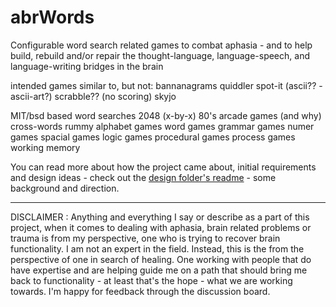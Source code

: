 # abrWords

Configurable word search related games to combat aphasia - and to help build, rebuild and/or repair the thought-language, language-speech, and language-writing bridges in the brain

intended games similar to, but not:
bannanagrams
quiddler
spot-it (ascii?? - ascii-art?)
scrabble?? (no scoring)
skyjo

MIT/bsd based
word searches
2048 (x-by-x)
80's arcade games (and why)
cross-words
rummy
alphabet games
word games
grammar games
numer games
spacial games
logic games
procedural games
process games
working memory



You can read more about how the project came about, initial requirements and design ideas - check out the [design folder's readme](design/README.md) - some background and direction.

-----

DISCLAIMER :  Anything and everything I say or describe as a part of this project, when it comes to dealing with aphasia, brain related problems or trauma is from my perspective, one who is trying to recover brain functionality.  I am not an expert in the field.  Instead, this is the from the perspective of one in search of healing.   One working with people that do have expertise and are helping guide me on a path that should bring me back to functionality - at least that's the hope - what we are working towards.  I'm happy for feedback through the discussion board.

